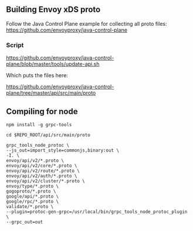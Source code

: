 ## Building Envoy xDS proto

Follow the Java Control Plane example for collecting all proto files:
https://github.com/envoyproxy/java-control-plane

### Script
https://github.com/envoyproxy/java-control-plane/blob/master/tools/update-api.sh

Which puts the files here:

https://github.com/envoyproxy/java-control-plane/tree/master/api/src/main/proto

## Compiling for node

	npm install -g grpc-tools
	
	cd $REPO_ROOT/api/src/main/proto
	
	grpc_tools_node_protoc \
	--js_out=import_style=commonjs,binary:out \
	-I. \
	envoy/api/v2/*.proto \
	envoy/api/v2/core/*.proto \
	envoy/api/v2/route/*.proto \
	envoy/api/v2/auth/*.proto \
	envoy/api/v2/cluster/*.proto \
	envoy/type/*.proto \
	gogoproto/*.proto \
	google/api/*.proto \
	google/rpc/*.proto \
	validate/*.proto \
	--plugin=protoc-gen-grpc=/usr/local/bin/grpc_tools_node_protoc_plugin \
	--grpc_out=out